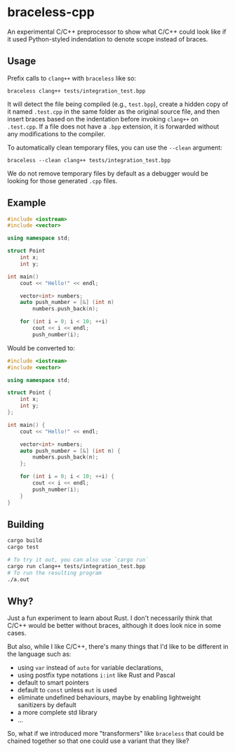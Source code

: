 # braceless-cpp
An experimental C/C++ preprocessor to show what C/C++ could look like if it used Python-styled indendation to denote scope instead of braces.

## Usage
Prefix calls to `clang++` with `braceless` like so:
```
braceless clang++ tests/integration_test.bpp
```
It will detect the file being compiled (e.g., `test.bpp`), create a hidden copy of it named `.test.cpp` in the same folder as the original source file, and then insert braces based on the indentation before invoking `clang++` on `.test.cpp`. If a file does not have a `.bpp` extension, it is forwarded without any modifications to the compiler.

To automatically clean temporary files, you can use the `--clean` argument:
```
braceless --clean clang++ tests/integration_test.bpp
```
We do not remove temporary files by default as a debugger would be looking for those generated `.cpp` files.

## Example
```cpp
#include <iostream>
#include <vector>

using namespace std;

struct Point
    int x;
    int y;

int main()
    cout << "Hello!" << endl;

    vector<int> numbers;
    auto push_number = [&] (int n)
        numbers.push_back(n);

    for (int i = 0; i < 10; ++i)
        cout << i << endl;
        push_number(i);
```
Would be converted to:
```cpp
#include <iostream>
#include <vector>

using namespace std;

struct Point {
    int x;
    int y;
};

int main() {
    cout << "Hello!" << endl;

    vector<int> numbers;
    auto push_number = [&] (int n) {
        numbers.push_back(n);
    };

    for (int i = 0; i < 10; ++i) {
        cout << i << endl;
        push_number(i);
    }
}
```

## Building
```sh
cargo build
cargo test

# To try it out, you can also use `cargo run`
cargo run clang++ tests/integration_test.bpp
# To run the resulting program
./a.out
```

## Why?
Just a fun experiment to learn about Rust. I don't necessarily think that C/C++ would be better without braces, although it does look nice in some cases.

But also, while I like C/C++, there's many things that I'd like to be different in the language such as:
 - using `var` instead of `auto` for variable declarations,
 - using postfix type notations `i:int` like Rust and Pascal
 - default to smart pointers
 - default to `const` unless `mut` is used
 - eliminate undefined behaviours, maybe by enabling lightweight sanitizers by default
 - a more complete std library
 - ...

So, what if we introduced more "transformers" like `braceless` that could be chained together so that one could use a variant that they like?
